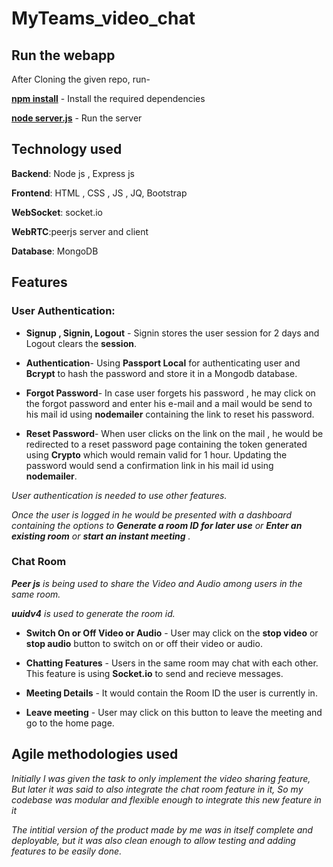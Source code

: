# MyTeams_video_chat

## Run the webapp
After Cloning the given repo, run-

**[npm install](https://docs.npmjs.com/cli/v7/commands/npm-install)** - Install the required dependencies

**[node server.js](https://stackabuse.com/how-to-start-a-node-server-examples-with-the-most-popular-frameworks)** - Run the server

## Technology used
**Backend**: Node js , Express js

**Frontend**: HTML , CSS , JS , JQ, Bootstrap

**WebSocket**: socket.io

**WebRTC**:peerjs server and client

**Database**: MongoDB

## Features
### User Authentication: 
 - **Signup , Signin, Logout** - Signin stores the user session for 2 days and Logout clears the **session**.
 
 - **Authentication**- Using **Passport Local** for authenticating user and **Bcrypt** to hash the password and store it in a Mongodb database.

 - **Forgot Password**- In case user forgets his password , he may click on the forgot password and enter his e-mail and a mail would be send to his mail id using **nodemailer** containing the link to reset his password.

 - **Reset Password**- When user clicks on the link on the mail , he would be redirected to a reset password page containing the token generated using **Crypto** which would remain valid for 1 hour. Updating the password would send a confirmation link in his mail id using **nodemailer**.

 *User authentication is needed to use other features.*
 
 *Once the user is logged in he would be presented with a dashboard containing the options to **Generate a room ID for later use** or **Enter an existing room** or **start an instant meeting** .*
 
 ### Chat Room
 ***Peer js** is being used to share the Video and Audio among users in the same room.*
 
 ***uuidv4** is used to generate the room id.*
 
  - **Switch On or Off Video or Audio** - User may click on the **stop video** or **stop audio** button to switch on or off their video or audio.
 
  - **Chatting Features** - Users in the same room may chat with each other. This feature is using **Socket.io** to send and recieve messages.
 
  - **Meeting Details** - It would contain the Room ID the user is currently in.
 
  - **Leave meeting** - User may click on this button to leave the meeting and go to the home page.

## Agile methodologies used

*Initially I was given the task to only implement the video sharing feature, But later it was said to also integrate the chat room feature in it, So my codebase was modular and flexible enough to integrate this new feature in it*

*The intitial version of the product made by me was in itself complete and deployable, but it was also clean enough to allow testing and adding features to be easily done.*
 

